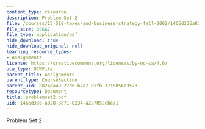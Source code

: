 ```yaml
---
content_type: resource
description: Problem Set 2
file: /courses/15-518-taxes-and-business-strategy-fall-2002/1466d336a8288d718234a227052cbe71_problemset2.pdf
file_size: 35667
file_type: application/pdf
hide_download: true
hide_download_original: null
learning_resource_types:
- Assignments
license: https://creativecommons.org/licenses/by-nc-sa/4.0/
ocw_type: OCWFile
parent_title: Assignments
parent_type: CourseSection
parent_uid: 8824da49-27d6-b7a7-01fb-3715856a3573
resourcetype: Document
title: problemset2.pdf
uid: 1466d336-a828-8d71-8234-a227052cbe71
---
```

Problem Set 2